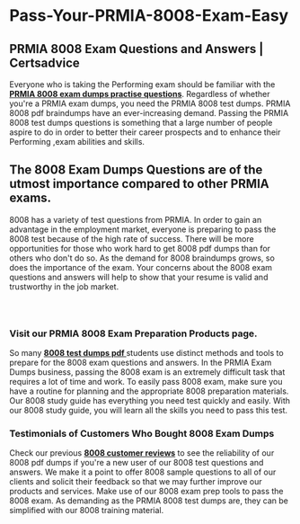# Pass-Your-PRMIA-8008-Exam-Easy
<h2><strong>PRMIA 8008 Exam Questions and Answers | Certsadvice</strong></h2> <p>Everyone who is taking the Performing exam should be familiar with the <a href="http://www.certsadvice.com/prmia/8008-practice-questions"><strong>PRMIA 8008 exam dumps practise questions</strong></a>. Regardless of whether you&#39;re a PRMIA exam dumps, you need the PRMIA 8008 test dumps. PRMIA 8008 pdf braindumps have an ever-increasing demand. Passing the PRMIA 8008 test dumps questions is something that a large number of people aspire to do in order to better their career prospects and to enhance their Performing ,exam abilities and skills.</p> <h2><strong>The 8008 Exam Dumps Questions are of the utmost importance compared to other PRMIA exams.</strong></h2> <p>8008 has a variety of test questions from PRMIA. In order to gain an advantage in the employment market, everyone is preparing to pass the 8008 test because of the high rate of success. There will be more opportunities for those who work hard to get 8008 pdf dumps than for others who don&#39;t do so. As the demand for 8008 braindumps grows, so does the importance of the exam. Your concerns about the 8008 exam questions and answers will help to show that your resume is valid and trustworthy in the job market.</p> <p><a href="http://www.certsadvice.com/prmia/8008-practice-questions" style="display: block; padding: 1em 0; text-align: center; "><img alt="" src="https://1.bp.blogspot.com/-RUOr8Wn-CRk/YUYAxC8kcHI/AAAAAAAAAnw/F7BbdI3tw8QDj5z8iX0vQAioQzKiUxduwCLcBGAsYHQ/s0/unnamed.jpg" /></a></p> <h3><strong>Visit our PRMIA 8008 Exam Preparation Products page.</strong></h3> <p>So many <a href="http://www.certsadvice.com/prmia/8008-practice-questions"><strong>8008 test dumps pdf </strong></a>students use distinct methods and tools to prepare for the 8008 exam questions and answers. In the PRMIA Exam Dumps business, passing the 8008 exam is an extremely difficult task that requires a lot of time and work. To easily pass 8008 exam, make sure you have a routine for planning and the appropriate 8008 preparation materials. Our 8008 study guide has everything you need test quickly and easily. With our 8008 study guide, you will learn all the skills you need to pass this test.</p> <h3><strong>Testimonials of Customers Who Bought 8008 Exam Dumps</strong></h3> <p>Check our previous <a href="http://www.certsadvice.com/prmia/8008-practice-questions"><strong>8008 customer reviews</strong></a> to see the reliability of our 8008 pdf dumps if you&#39;re a new user of our 8008 test questions and answers. We make it a point to offer 8008 sample questions to all of our clients and solicit their feedback so that we may further improve our products and services. Make use of our 8008 exam prep tools to pass the 8008 exam. As demanding as the PRMIA 8008 test dumps are, they can be simplified with our 8008 training material.</p>
